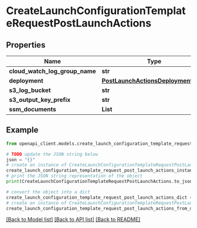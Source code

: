 # CreateLaunchConfigurationTemplateRequestPostLaunchActions


## Properties

Name | Type | Description | Notes
------------ | ------------- | ------------- | -------------
**cloud_watch_log_group_name** | **str** |  | [optional] 
**deployment** | [**PostLaunchActionsDeploymentType**](PostLaunchActionsDeploymentType.md) |  | [optional] 
**s3_log_bucket** | **str** |  | [optional] 
**s3_output_key_prefix** | **str** |  | [optional] 
**ssm_documents** | **List** |  | [optional] 

## Example

```python
from openapi_client.models.create_launch_configuration_template_request_post_launch_actions import CreateLaunchConfigurationTemplateRequestPostLaunchActions

# TODO update the JSON string below
json = "{}"
# create an instance of CreateLaunchConfigurationTemplateRequestPostLaunchActions from a JSON string
create_launch_configuration_template_request_post_launch_actions_instance = CreateLaunchConfigurationTemplateRequestPostLaunchActions.from_json(json)
# print the JSON string representation of the object
print(CreateLaunchConfigurationTemplateRequestPostLaunchActions.to_json())

# convert the object into a dict
create_launch_configuration_template_request_post_launch_actions_dict = create_launch_configuration_template_request_post_launch_actions_instance.to_dict()
# create an instance of CreateLaunchConfigurationTemplateRequestPostLaunchActions from a dict
create_launch_configuration_template_request_post_launch_actions_from_dict = CreateLaunchConfigurationTemplateRequestPostLaunchActions.from_dict(create_launch_configuration_template_request_post_launch_actions_dict)
```
[[Back to Model list]](../README.md#documentation-for-models) [[Back to API list]](../README.md#documentation-for-api-endpoints) [[Back to README]](../README.md)


